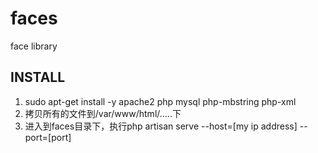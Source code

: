 # faces
face library

INSTALL 
-------------------------------------------
1. sudo apt-get install -y apache2 php mysql php-mbstring php-xml
2. 拷贝所有的文件到/var/www/html/.....下
3. 进入到faces目录下，执行php artisan serve --host=[my ip address] --port=[port]
